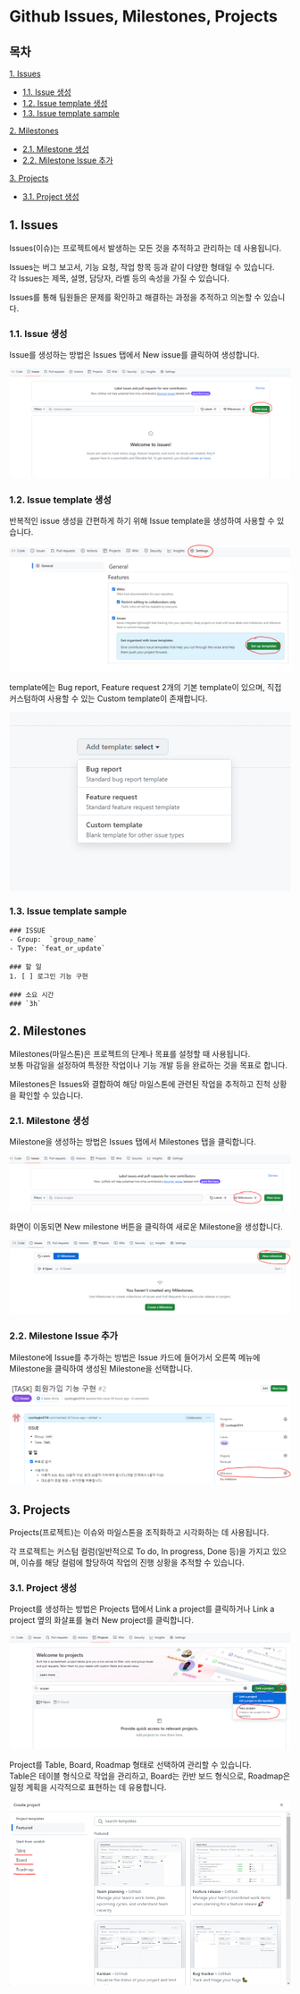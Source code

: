 # Github Issues, Milestones, Projects

## 목차

[1. Issues](#1-issues)
- [1.1. Issue 생성](#11-issue-생성)
- [1.2. Issue template 생성](#12-issue-template-생성)
- [1.3. Issue template sample](#13-issue-template-sample)

[2. Milestones](#2-milestones)
- [2.1. Milestone 생성](#21-milestone-생성)
- [2.2. Milestone Issue 추가](#22-milestone-issue-추가)

[3. Projects](#3-projects)
- [3.1. Project 생성](#31-project-생성)

## 1. Issues

Issues(이슈)는 프로젝트에서 발생하는 모든 것을 추적하고 관리하는 데 사용됩니다.

Issues는 버그 보고서, 기능 요청, 작업 항목 등과 같이 다양한 형태일 수 있습니다.<br>
각 Issues는 제목, 설명, 담당자, 라벨 등의 속성을 가질 수 있습니다.

Issues를 통해 팀원들은 문제를 확인하고 해결하는 과정을 추적하고 의논할 수 있습니다.

### 1.1. Issue 생성

Issue를 생성하는 방법은 Issues 탭에서 New issue를 클릭하여 생성합니다.

![issue](../img/issue.PNG)

### 1.2. Issue template 생성

반복적인 issue 생성을 간편하게 하기 위해 Issue template을 생성하여 사용할 수 있습니다.

![issueTemplates](../img/issueTemplates.png)

template에는 Bug report, Feature request 2개의 기본 template이 있으며, 직접 커스텀하여 사용할 수 있는 Custom template이 존재합니다.

![issueTemplatesSample](../img/issueTemplatesSample.PNG)

### 1.3. Issue template sample

```
### ISSUE
- Group:  `group_name`
- Type: `feat_or_update`

### 할 일
1. [ ] 로그인 기능 구현

### 소요 시간
### `3h`
```

## 2. Milestones

Milestones(마일스톤)은 프로젝트의 단계나 목표를 설정할 때 사용됩니다.<br>
보통 마감일을 설정하여 특정한 작업이나 기능 개발 등을 완료하는 것을 목표로 합니다.

Milestones은 Issues와 결합하여 해당 마일스톤에 관련된 작업을 추적하고 진척 상황을 확인할 수 있습니다.

### 2.1. Milestone 생성

Milestone을 생성하는 방법은 Issues 탭에서 Milestones 탭을 클릭합니다.

![milestones](../img/milestones.PNG)

화면이 이동되면 New milestone 버튼을 클릭하여 새로운 Milestone을 생성합니다.

![milestonesCreate](../img/milestonesCreate.PNG)

### 2.2. Milestone Issue 추가

Milestone에 Issue를 추가하는 방법은 Issue 카드에 들어가서 오른쪽 메뉴에 Milestone을 클릭하여 생성된 Milestone을 선택합니다.

![milestonesIssue](../img/milestonesIssue.PNG)

## 3. Projects

Projects(프로젝트)는 이슈와 마일스톤을 조직화하고 시각화하는 데 사용됩니다.

각 프로젝트는 커스텀 컬럼(일반적으로 To do, In progress, Done 등)을 가지고 있으며, 이슈를 해당 컬럼에 할당하여 작업의 진행 상황을 추적할 수 있습니다.

### 3.1. Project 생성

Project를 생성하는 방법은 Projects 탭에서 Link a project를 클릭하거나 Link a project 옆의 화살표를 눌러 New project를 클릭합니다.

![project](../img/project.PNG)

Project를 Table, Board, Roadmap 형태로 선택하여 관리할 수 있습니다.<br>
Table은 테이블 형식으로 작업을 관리하고, Board는 칸반 보드 형식으로, Roadmap은 일정 계획을 시각적으로 표현하는 데 유용합니다.

![projectSample](../img/projectSample.PNG)